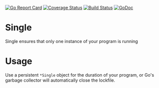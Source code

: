 [![Go Report Card](https://goreportcard.com/badge/github.com/postfinance/single)](https://goreportcard.com/report/github.com/postfinance/single)
[![Coverage Status](https://coveralls.io/repos/github/postfinance/single/badge.svg?branch=master)](https://coveralls.io/github/postfinance/single?branch=master)
[![Build Status](https://github.com/postfinance/single/workflows/build/badge.svg)](https://github.com/postfinance/single/actions)
[![GoDoc](https://godoc.org/github.com/postfinance/single?status.svg)](https://godoc.org/github.com/postfinance/single)

# Single

Single ensures that only one instance of your program is running

# Usage

Use a persistent `*Single` object for the duration of your program, or Go's garbage collector will automatically close the lockfile. 
